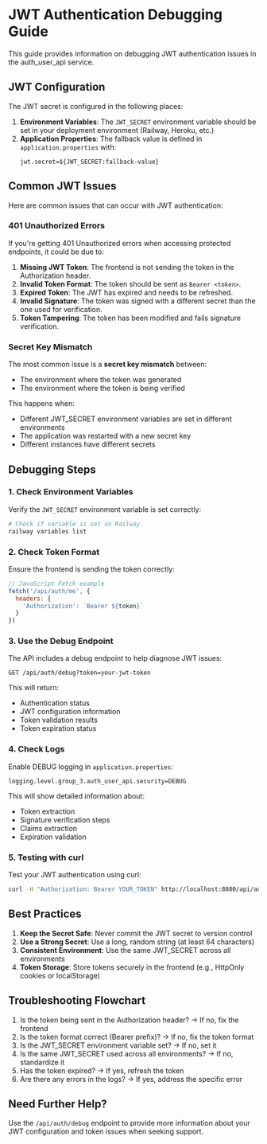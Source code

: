 # JWT Authentication Debugging Guide

This guide provides information on debugging JWT authentication issues in the auth_user_api service.

## JWT Configuration

The JWT secret is configured in the following places:

1. **Environment Variables**: The `JWT_SECRET` environment variable should be set in your deployment environment (Railway, Heroku, etc.)
2. **Application Properties**: The fallback value is defined in `application.properties` with:
   ```
   jwt.secret=${JWT_SECRET:fallback-value}
   ```

## Common JWT Issues

Here are common issues that can occur with JWT authentication:

### 401 Unauthorized Errors

If you're getting 401 Unauthorized errors when accessing protected endpoints, it could be due to:

1. **Missing JWT Token**: The frontend is not sending the token in the Authorization header.
2. **Invalid Token Format**: The token should be sent as `Bearer <token>`.
3. **Expired Token**: The JWT has expired and needs to be refreshed.
4. **Invalid Signature**: The token was signed with a different secret than the one used for verification.
5. **Token Tampering**: The token has been modified and fails signature verification.

### Secret Key Mismatch

The most common issue is a **secret key mismatch** between:
- The environment where the token was generated
- The environment where the token is being verified

This happens when:
- Different JWT_SECRET environment variables are set in different environments
- The application was restarted with a new secret key
- Different instances have different secrets

## Debugging Steps

### 1. Check Environment Variables

Verify the `JWT_SECRET` environment variable is set correctly:

```bash
# Check if variable is set on Railway
railway variables list
```

### 2. Check Token Format

Ensure the frontend is sending the token correctly:

```javascript
// JavaScript Fetch example
fetch('/api/auth/me', {
  headers: {
    'Authorization': `Bearer ${token}`
  }
})
```

### 3. Use the Debug Endpoint

The API includes a debug endpoint to help diagnose JWT issues:

```
GET /api/auth/debug?token=your-jwt-token
```

This will return:
- Authentication status
- JWT configuration information
- Token validation results
- Token expiration status

### 4. Check Logs

Enable DEBUG logging in `application.properties`:

```
logging.level.group_3.auth_user_api.security=DEBUG
```

This will show detailed information about:
- Token extraction
- Signature verification steps
- Claims extraction
- Expiration validation

### 5. Testing with curl

Test your JWT authentication using curl:

```bash
curl -H "Authorization: Bearer YOUR_TOKEN" http://localhost:8080/api/auth/me
```

## Best Practices

1. **Keep the Secret Safe**: Never commit the JWT secret to version control
2. **Use a Strong Secret**: Use a long, random string (at least 64 characters)
3. **Consistent Environment**: Use the same JWT_SECRET across all environments
4. **Token Storage**: Store tokens securely in the frontend (e.g., HttpOnly cookies or localStorage)

## Troubleshooting Flowchart

1. Is the token being sent in the Authorization header? -> If no, fix the frontend
2. Is the token format correct (Bearer prefix)? -> If no, fix the token format
3. Is the JWT_SECRET environment variable set? -> If no, set it
4. Is the same JWT_SECRET used across all environments? -> If no, standardize it
5. Has the token expired? -> If yes, refresh the token
6. Are there any errors in the logs? -> If yes, address the specific error

## Need Further Help?

Use the `/api/auth/debug` endpoint to provide more information about your JWT configuration and token issues when seeking support. 